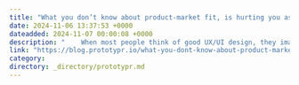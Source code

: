 ```yaml
---
title: "What you don’t know about product-market fit, is hurting you as a UX/UI Designer"
date: 2024-11-06 13:37:53 +0000
dateadded: 2024-11-07 00:00:08 +0000
description: "    When most people think of good UX/UI design, they imagine sleek layouts, and well-laid-out components and user-centered design. And while…  Continue reading on Prototypr »  "
link: "https://blog.prototypr.io/what-you-dont-know-about-product-market-fit-is-hurting-you-as-a-ux-ui-designer-e7d9785a011c?source=rss----eb297ea1161a---4"
category:
directory: _directory/prototypr.md
---
```


